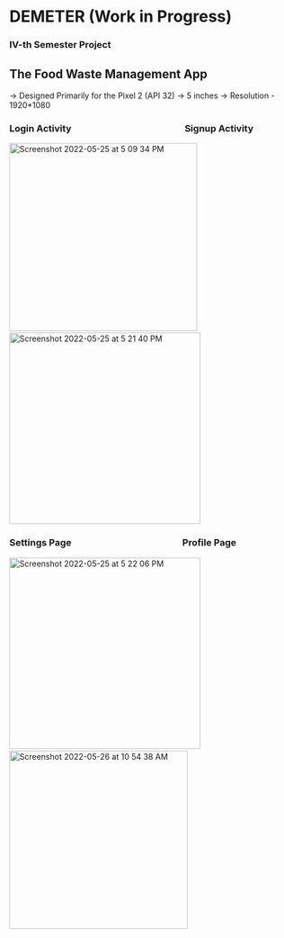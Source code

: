 # DEMETER (Work in Progress)
### IV-th Semester Project

## The Food Waste Management App

-> Designed Primarily for the Pixel 2 (API 32)
    -> 5 inches
    -> Resolution - 1920*1080


### Login Activity&nbsp; &nbsp; &nbsp; &nbsp; &nbsp; &nbsp; &nbsp; &nbsp; &nbsp; &nbsp; &nbsp; &nbsp; &nbsp; &nbsp; &nbsp; &nbsp; &nbsp; &nbsp; &nbsp; &nbsp; &nbsp; &nbsp; &nbsp; &nbsp; &nbsp; &nbsp;  Signup Activity                                                  

<img width="334" alt="Screenshot 2022-05-25 at 5 09 34 PM" src="https://user-images.githubusercontent.com/76573095/170253621-3b69f35f-4233-4140-92dc-ca3ae7f31086.png">&nbsp; &nbsp; &nbsp; &nbsp; &nbsp; <img width="340" alt="Screenshot 2022-05-25 at 5 21 40 PM" src="https://user-images.githubusercontent.com/76573095/170255715-7ebbd328-f30f-4557-8541-eb460ec03347.png">


### Settings Page &nbsp; &nbsp; &nbsp; &nbsp; &nbsp; &nbsp; &nbsp; &nbsp; &nbsp; &nbsp; &nbsp; &nbsp; &nbsp; &nbsp; &nbsp; &nbsp; &nbsp; &nbsp; &nbsp; &nbsp; &nbsp; &nbsp; &nbsp; &nbsp; &nbsp;  Profile Page

<img width="340" alt="Screenshot 2022-05-25 at 5 22 06 PM" src="https://user-images.githubusercontent.com/76573095/170255776-4191527e-74f5-4297-9e06-f9832db3cec5.png">&nbsp; &nbsp; &nbsp; &nbsp; &nbsp;<img width="317" alt="Screenshot 2022-05-26 at 10 54 38 AM" src="https://user-images.githubusercontent.com/76573095/170422024-d34e194b-84e1-4bdc-9576-71ff0c3b93d7.png">





